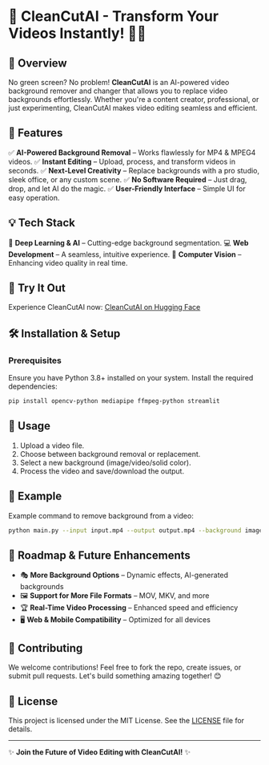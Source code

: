 # 🚀 CleanCutAI - Transform Your Videos Instantly! 🎥✨

## 📌 Overview
No green screen? No problem! **CleanCutAI** is an AI-powered video background remover and changer that allows you to replace video backgrounds effortlessly. Whether you're a content creator, professional, or just experimenting, CleanCutAI makes video editing seamless and efficient.

## 🎯 Features
✅ **AI-Powered Background Removal** – Works flawlessly for MP4 & MPEG4 videos.
✅ **Instant Editing** – Upload, process, and transform videos in seconds.
✅ **Next-Level Creativity** – Replace backgrounds with a pro studio, sleek office, or any custom scene.
✅ **No Software Required** – Just drag, drop, and let AI do the magic.
✅ **User-Friendly Interface** – Simple UI for easy operation.

## 💡 Tech Stack
🚀 **Deep Learning & AI** – Cutting-edge background segmentation.
💻 **Web Development** – A seamless, intuitive experience.
🎨 **Computer Vision** – Enhancing video quality in real time.

## 🔗 Try It Out
Experience CleanCutAI now: [CleanCutAI on Hugging Face](https://huggingface.co/spaces/maithililok25/CleanCutAI)

## 🛠️ Installation & Setup
### Prerequisites
Ensure you have Python 3.8+ installed on your system. Install the required dependencies:
```bash
pip install opencv-python mediapipe ffmpeg-python streamlit
```


## 📸 Usage
1. Upload a video file.
2. Choose between background removal or replacement.
3. Select a new background (image/video/solid color).
4. Process the video and save/download the output.

## 📌 Example
Example command to remove background from a video:
```bash
python main.py --input input.mp4 --output output.mp4 --background image.jpg
```

## 🚀 Roadmap & Future Enhancements
- 🎭 **More Background Options** – Dynamic effects, AI-generated backgrounds
- 🖼️ **Support for More File Formats** – MOV, MKV, and more
- 🏆 **Real-Time Video Processing** – Enhanced speed and efficiency
- 🖥️ **Web & Mobile Compatibility** – Optimized for all devices

## 🤝 Contributing
We welcome contributions! Feel free to fork the repo, create issues, or submit pull requests. Let's build something amazing together! 😊

## 📜 License
This project is licensed under the MIT License. See the [LICENSE](LICENSE) file for details.

---
✨ **Join the Future of Video Editing with CleanCutAI!** ✨
